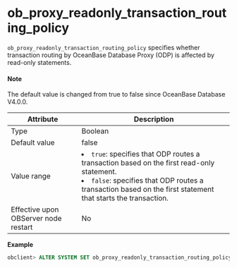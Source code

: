 # ob_proxy_readonly_transaction_routing_policy


`ob_proxy_readonly_transaction_routing_policy` specifies whether transaction routing by OceanBase Database Proxy (ODP) is affected by read-only statements.

<main id="notice" type='explain'>
  <h4>Note</h4>
  <p>The default value is changed from true to false since OceanBase Database V4.0.0. </p>
</main>

| Attribute | Description |
|------------------|----------------------------------------------------------------------------------------------------------------------------------------------------------------------------|
| Type | Boolean |
| Default value | false |
| Value range | <li> `true`: specifies that ODP routes a transaction based on the first read-only statement.    <li> `false`: specifies that ODP routes a transaction based on the first statement that starts the transaction.  |
| Effective upon OBServer node restart | No |


**Example**

```sql
obclient> ALTER SYSTEM SET ob_proxy_readonly_transaction_routing_policy = true;
```
